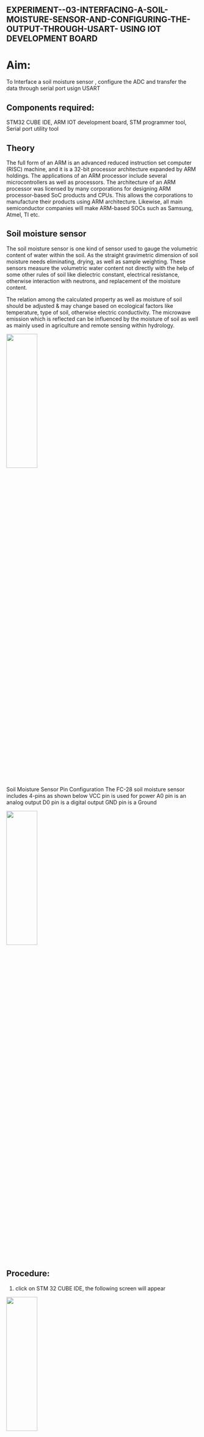 ## EXPERIMENT--03-INTERFACING-A-SOIL-MOISTURE-SENSOR-AND-CONFIGURING-THE-OUTPUT-THROUGH-USART- USING IOT DEVELOPMENT BOARD
# Aim:
To Interface a soil moisture sensor , configure  the ADC and transfer the data through serial port usign USART  
## Components required:
STM32 CUBE IDE, ARM IOT development board,  STM programmer tool, Serial port utility tool 
## Theory 
The full form of an ARM is an advanced reduced instruction set computer (RISC) machine, and it is a 32-bit processor architecture expanded by ARM holdings. The applications of an ARM processor include several microcontrollers as well as processors. The architecture of an ARM processor was licensed by many corporations for designing ARM processor-based SoC products and CPUs. This allows the corporations to manufacture their products using ARM architecture. Likewise, all main semiconductor companies will make ARM-based SOCs such as Samsung, Atmel, TI etc.
## Soil moisture sensor 
The soil moisture sensor is one kind of sensor used to gauge the volumetric content of water within the soil. As the straight gravimetric dimension of soil moisture needs eliminating, drying, as well as sample weighting. These sensors measure the volumetric water content not directly with the help of some other rules of soil like dielectric constant, electrical resistance, otherwise interaction with neutrons, and replacement of the moisture content.

The relation among the calculated property as well as moisture of soil should be adjusted & may change based on ecological factors like temperature, type of soil, otherwise electric conductivity. The microwave emission which is reflected can be influenced by the moisture of soil as well as mainly used in agriculture and remote sensing within hydrology.

<img height=30% width=40% src="https://user-images.githubusercontent.com/36288975/234777393-51ef4e67-bfe4-4aed-b3ca-02fdcb7216f2.png">




  Soil Moisture Sensor Pin Configuration
The FC-28 soil moisture sensor includes 4-pins as shown below 
VCC pin is used for power
A0 pin is an analog output
D0 pin is a digital output
GND pin is a Ground

<img height=30% width=40% src="https://user-images.githubusercontent.com/36288975/234777177-7000d50b-e82a-4ba6-ab1e-e8b9e0903f68.png">


 ## Procedure:
 1. click on STM 32 CUBE IDE, the following screen will appear 
<img height=30% width=40% src="https://user-images.githubusercontent.com/36288975/226189166-ac10578c-c059-40e7-8b80-9f84f64bf088.png">

 2. click on FILE, click on new stm 32 project 
<img height=30% width=40% src="https://user-images.githubusercontent.com/36288975/226189215-2d13ebfb-507f-44fc-b772-02232e97c0e3.png">
<img height=30% width=40% src="https://user-images.githubusercontent.com/36288975/226189230-bf2d90dd-9695-4aaf-b2a6-6d66454e81fc.png">
3. select the target to be programmed  as shown below and click on next 

<img height=30% width=40% src="https://user-images.githubusercontent.com/36288975/226189280-ed5dcf1d-dd8d-43ae-815d-491085f4863b.png">

4.select the program name 
<img height=30% width=40% src="https://user-images.githubusercontent.com/36288975/226189316-09832a30-4d1a-4d4f-b8ad-2dc28f137711.png">


5. corresponding ioc file will be generated automatically 
<img height=30% width=40% src="https://user-images.githubusercontent.com/36288975/226189378-3abbdee2-0df6-470f-a3cd-79c74e3d3ad8.png">

6.select the appropriate pins as gipo, in or out, USART or required options and configure 
<img height=20% width=30% src="https://user-images.githubusercontent.com/36288975/226189403-f7179f1a-3eae-4637-826b-ab4ec35ba1e1.png">
<img height=20% width=80% src="https://github.com/vikashsenthil21/-EXPERIMENT--03-INTERFACING-A-SOIL-MOISTURE-SENSOR-AND-CONFIGURING-THE-OUTPUT-THROUGH-USART--USING-/assets/119433834/ca7aa6af-2287-4fec-8711-1f35ffe5532e">

<img height=30% width=80% src="https://user-images.githubusercontent.com/36288975/234776631-d6a84ef4-904c-4eac-98ed-ab6253e9379c.png">

  
8.click on cntrl+S , automaticall C program will be generated 
<img height=30% width=40% src="https://user-images.githubusercontent.com/36288975/226189443-8b43451d-0b14-47e4-a20b-cc09c6ad8458.png">
<img height=50% width=80% src="https://user-images.githubusercontent.com/36288975/226189450-85ffa969-2ffb-4788-81e5-72d60fdda0f1.png">
``
9. edit the program and as per required 
``
![226189461-a573e62f-a109-4631-a250-a20925758fe0](https://github.com/vikashsenthil21/-EXPERIMENT--03-INTERFACING-A-SOIL-MOISTURE-SENSOR-AND-CONFIGURING-THE-OUTPUT-THROUGH-USART--USING-/assets/119433834/e1606415-750d-4892-88ce-c613dddb367e)


10. use project and build all 
<img height=30% width=40% src="https://user-images.githubusercontent.com/36288975/226189554-3f7101ac-3f41-48fc-abc7-480bd6218dec.png">
11. once the project is bulild 
<img height=30% width=40% src="https://user-images.githubusercontent.com/36288975/226189577-c61cc1eb-3990-4968-8aa6-aefffc766b70.png">

12. click on debug option 
<img height=30% width=40% src="https://user-images.githubusercontent.com/36288975/226189625-37daa9a3-62e9-42b5-a5ce-2ac63345905b.png">

13. connect the  ARM board to power supply and usb 


14. check for execution of the output using run option 



## STM 32 CUBE PROGRAM :
```
#include "main.h"
#include "stdio.h"
#if defined (__ICCARM__) || defined (__ARMCC_VERSION)
#define PUTCHAR_PROTOTYPE int fputc(int ch, FILE *f)
#elif defined(__GNUC__)

#define PUTCHAR_PROTOTYPE int __io_putchar(int ch)
#endif /* __ICCARM__ || __ARMCC_VERSION */

void SystemClock_Config(void);
static void MX_GPIO_Init(void);
static void MX_USART2_UART_Init(void);

int main(void)
{
  HAL_Init();
  SystemClock_Config();
  MX_GPIO_Init();
  MX_USART2_UART_Init();

  while (1)
  {
	  printf("VIKASH S\n");
	  HAL_Delay(500);

  }
 
}
PUTCHAR_PROTOTYPE
{

  HAL_UART_Transmit(&huart2, (uint8_t *)&ch, 1, 0xFFFF);

  return ch;
}






```


## Output screen shots of Serial port utility   :

<img height=30% width=40% src="https://github.com/vikashsenthil21/-EXPERIMENT--03-INTERFACING-A-SOIL-MOISTURE-SENSOR-AND-CONFIGURING-THE-OUTPUT-THROUGH-USART--USING-/assets/119433834/f2abfb4b-3e08-48bc-9702-c85edd434442">

## Result :
Interfacing a digital Input (Pushbutton ) with ARM microcontroller based IOT development is executed and the results are verified.
